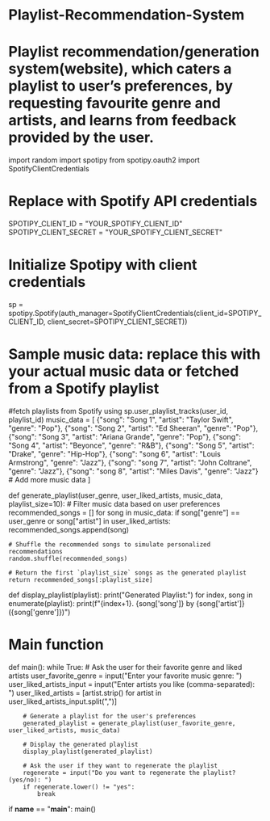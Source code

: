 # Playlist-Recommendation-System
# Playlist recommendation/generation system(website), which caters a playlist to user’s preferences, by requesting favourite genre and artists, and learns from feedback provided by the user.

import random
import spotipy
from spotipy.oauth2 import SpotifyClientCredentials

# Replace with Spotify API credentials
SPOTIPY_CLIENT_ID = "YOUR_SPOTIFY_CLIENT_ID"
SPOTIPY_CLIENT_SECRET = "YOUR_SPOTIFY_CLIENT_SECRET"

# Initialize Spotipy with client credentials
sp = spotipy.Spotify(auth_manager=SpotifyClientCredentials(client_id=SPOTIPY_CLIENT_ID, client_secret=SPOTIPY_CLIENT_SECRET))

# Sample music data: replace this with your actual music data or fetched from a Spotify playlist
#fetch playlists from Spotify using sp.user_playlist_tracks(user_id, playlist_id)
music_data = [
    {"song": "Song 1", "artist": "Taylor Swift", "genre": "Pop"},
    {"song": "Song 2", "artist": "Ed Sheeran", "genre": "Pop"},
    {"song": "Song 3", "artist": "Ariana Grande", "genre": "Pop"},
    {"song": "Song 4", "artist": "Beyonce", "genre": "R&B"},
    {"song": "Song 5", "artist": "Drake", "genre": "Hip-Hop"},
    {"song": "song 6", "artist": "Louis Armstrong", "genre": "Jazz"},
    {"song": "song 7", "artist": "John Coltrane", "genre": "Jazz"},
    {"song": "song 8", "artist": "Miles Davis", "genre": "Jazz"}
    # Add more music data
]

def generate_playlist(user_genre, user_liked_artists, music_data, playlist_size=10):
    # Filter music data based on user preferences
    recommended_songs = []
    for song in music_data:
        if song["genre"] == user_genre or song["artist"] in user_liked_artists:
            recommended_songs.append(song)

    # Shuffle the recommended songs to simulate personalized recommendations
    random.shuffle(recommended_songs)

    # Return the first `playlist_size` songs as the generated playlist
    return recommended_songs[:playlist_size]

def display_playlist(playlist):
    print("Generated Playlist:")
    for index, song in enumerate(playlist):
        print(f"{index+1}. {song['song']} by {song['artist']} ({song['genre']})")

# Main function
def main():
    while True:
        # Ask the user for their favorite genre and liked artists
        user_favorite_genre = input("Enter your favorite music genre: ")
        user_liked_artists_input = input("Enter artists you like (comma-separated): ")
        user_liked_artists = [artist.strip() for artist in user_liked_artists_input.split(",")]

        # Generate a playlist for the user's preferences
        generated_playlist = generate_playlist(user_favorite_genre, user_liked_artists, music_data)

        # Display the generated playlist
        display_playlist(generated_playlist)

        # Ask the user if they want to regenerate the playlist
        regenerate = input("Do you want to regenerate the playlist? (yes/no): ")
        if regenerate.lower() != "yes":
            break

if __name__ == "__main__":
    main()
